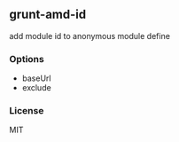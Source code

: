 ## grunt-amd-id
add module id to anonymous module define

### Options
- baseUrl
- exclude

### License
MIT